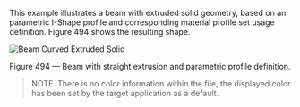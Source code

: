 ﻿This example illustrates a beam with extruded solid geometry, based on an parametric I-Shape profile and corresponding material profile set usage definition. Figure 494 shows the resulting shape.


![Beam Curved Extruded Solid](../../figures/examples/beam_straight_extruded-solid_design-handover-view_shaded.png)

Figure 494 — Beam with straight extrusion and parametric profile definition.



> 
> NOTE  There is no color information within the file, the displayed color has been set by the target application as a default.
> 


